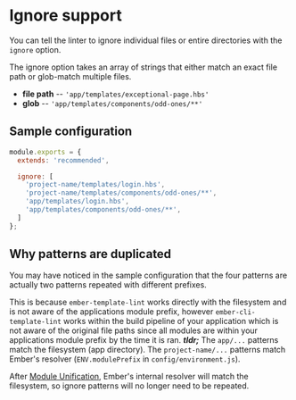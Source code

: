 # Ignore support

You can tell the linter to ignore individual files or entire directories with the `ignore` option.

The ignore option takes an array of strings that either match an exact file path or glob-match multiple files.

* **file path** -- `'app/templates/exceptional-page.hbs'`
* **glob** -- `'app/templates/components/odd-ones/**'`

## Sample configuration

```javascript
module.exports = {
  extends: 'recommended',

  ignore: [
    'project-name/templates/login.hbs',
    'project-name/templates/components/odd-ones/**',
    'app/templates/login.hbs',
    'app/templates/components/odd-ones/**',
  ]
};
```

## Why patterns are duplicated

You may have noticed in the sample configuration that the four patterns are actually two patterns repeated with different prefixes.

This is because `ember-template-lint` works directly with the filesystem and is not aware
of the applications module prefix, however `ember-cli-template-lint` works within the build
pipeline of your application which is not aware of the original file paths since all modules
are within your applications module prefix by the time it is ran.
**_tldr;_** The `app/...` patterns match the filesystem (app directory). The `project-name/...` patterns match Ember's resolver (`ENV.modulePrefix` in `config/environment.js`).

After [Module Unification](https://github.com/emberjs/ember.js/issues/16373), Ember's internal resolver will match the filesystem, so ignore patterns will no longer need to be repeated.
